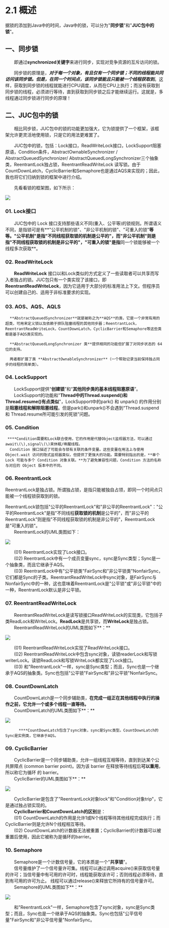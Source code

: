 # 2.1 概述

据锁的添加到Java中的时间，Java中的锁，可以分为"**同步锁**"和"**JUC包中的锁**"。

## 一、同步锁

　　即通过**synchronized关键字**来进行同步，实现对竞争资源的互斥访问的锁。

　　同步锁的原理是，_**对于每一个对象，有且仅有一个同步锁；不同的线程能共同访问该同步锁。但是，在同一个时间点，该同步锁能且只能被一个线程获取到**_。这样，获取到同步锁的线程就能进行CPU调度，从而在CPU上执行；而没有获取到同步锁的线程，必须进行等待，直到获取到同步锁之后才能继续运行。这就是，多线程通过同步锁进行同步的原理！

## **二、JUC包中的锁** 

　　相比同步锁，JUC包中的锁的功能更加强大，它为锁提供了一个框架，该框架允许更灵活地使用锁，只是它的用法更难罢了。

　　JUC包中的锁，包括：Lock接口，ReadWriteLock接口，LockSupport阻塞原语，Condition条件，AbstractOwnableSynchronizer / AbstractQueuedSynchronizer/ AbstractQueuedLongSynchronizer三个抽象类，ReentrantLock独占锁，ReentrantReadWriteLock 读写锁。由于CountDownLatch，CyclicBarrier和Semaphore也是通过AQS来实现的；因此，我也将它们归纳到锁的框架中进行介绍。

　　先看看锁的框架图，如下所示：

![](../../.gitbook/assets/image%20%28451%29.png)

### **01. Lock接口**

　　JUC包中的 Lock 接口支持那些语义不同\(重入、公平等\)的锁规则。所谓语义不同，是指锁可是有**"公平机制的锁"、"非公平机制的锁"、"可重入的锁"**等等。"**公平机制**"是指"**不同线程获取锁的机制是公平的**"，而"**非公平机制**"则是指"**不同线程获取锁的机制是非公平的**"，"**可重入的锁**"是指**同一个锁能够被一个线程多次获取**。

### **02. ReadWriteLock**

　　**ReadWriteLock** 接口以和Lock类似的方式定义了一些读取者可以共享而写入者独占的锁。JUC包只有一个类实现了该接口，即 **ReentrantReadWriteLock**，因为它适用于大部分的标准用法上下文。但程序员可以创建自己的、适用于非标准要求的实现。

### **03. AOS、AQS、AQLS**

      **AbstractQueuedSynchronizer**就是被称之为**AQS**的类，它是一个非常有用的超类，可用来定义锁以及依赖于排队阻塞线程的其他同步器；ReentrantLock，ReentrantReadWriteLock，CountDownLatch，CyclicBarrier和Semaphore等这些类都是基于AQS类实现的。  

      **AbstractQueuedLongSynchronizer 类**提供相同的功能但扩展了对同步状态的 64 位的支持。

      两者都扩展了类 **AbstractOwnableSynchronizer**（一个帮助记录当前保持独占同步的线程的简单类）。

### **04. LockSupport**

　　LockSupport提供“**创建锁**”和“**其他同步类的基本线程阻塞原语**”。   
　　LockSupport的功能和"**Thread中的Thread.suspend\(\)和Thread.resume\(\)有点类似**"，LockSupport中的park\(\) 和 unpark\(\) 的作用分别是**阻塞线程和解除阻塞线程**。但是park\(\)和unpark\(\)不会遇到“Thread.suspend 和 Thread.resume所可能引发的死锁”问题。

### **05. Condition**

     ****Condition需要和Lock联合使用，它的作用是代替Object监视器方法，可以通过await\(\),signal\(\)来休眠/唤醒线程。  
      Condition 接口描述了可能会与锁有关联的条件变量。这些变量在用法上与使用 Object.wait 访问的隐式监视器类似，但提供了更强大的功能。需要特别指出的是，**单个 Lock 可能与多个 Condition 对象关联。**为了避免兼容性问题，Condition 方法的名称与对应的 Object 版本中的不同。

### **06. ReentrantLock**

ReentrantLock是独占锁。所谓独占锁，是指只能被独自占领，即同一个时间点只能被一个线程锁获取到的锁。

ReentrantLock锁包括"公平的ReentrantLock"和"非公平的ReentrantLock"："公平的ReentrantLock"是指"不同线程**获取锁的机制**是公平的"，而"非公平的ReentrantLock"则是指"不同线程获取锁的机制是非公平的"，ReentrantLock是"可重入的锁"。  
　　ReentrantLock的UML类图如下：

![](../../.gitbook/assets/image%20%28432%29.png)

　　\(01\) ReentrantLock实现了Lock接口。  
　　\(02\) ReentrantLock中有一个成员变量sync，sync是Sync类型；Sync是一个抽象类，而且它继承于AQS。  
　　\(03\) ReentrantLock中有"公平锁类"FairSync和"非公平锁类"NonfairSync，它们都是Sync的子类。ReentrantReadWriteLock中sync对象，是FairSync与NonfairSync中的一种，这也意味着ReentrantLock是"公平锁"或"非公平锁"中的一种，ReentrantLock默认是非公平锁。

### **07. ReentrantReadWriteLock**

　　ReentrantReadWriteLock是读写锁接口ReadWriteLock的实现类，它包括子类ReadLock和WriteLock。**ReadLock**是共享锁，而**WriteLock**是独占锁。  
　　ReentrantReadWriteLock的UML类图如下**：**

![](../../.gitbook/assets/image%20%2884%29.png)

  
　　\(01\) ReentrantReadWriteLock实现了ReadWriteLock接口。  
　　\(02\) ReentrantReadWriteLock中包含sync对象，读锁readerLock和写锁writerLock。读锁ReadLock和写锁WriteLock都实现了Lock接口。  
　　\(03\) 和"ReentrantLock"一样，sync是Sync类型；而且，Sync也是一个继承于AQS的抽象类。Sync也包括"公平锁"FairSync和"非公平锁"NonfairSync。

### **08. CountDownLatch**

　　CountDownLatch是一个同步辅助类，**在完成一组正在其他线程中执行的操作之前，它允许一个或多个线程一直等待。**   
　　CountDownLatch的UML类图如下**：**

![](../../.gitbook/assets/image%20%28373%29.png)

          ****CountDownLatch包含了sync对象，sync是Sync类型。CountDownLatch的Sync是实例类，它继承于AQS。

### **09. CyclicBarrier**

　　CyclicBarrier是一个同步辅助类，允许一组线程互相等待，直到到达某个公共屏障点 \(common barrier point\)。因为该 barrier 在释放等待线程后**可以重用**，所以称它为循环 的 barrier。  
　　CyclicBarrier的UML类图如下**：**

![](../../.gitbook/assets/image%20%2846%29.png)

　　CyclicBarrier是包含了"ReentrantLock对象lock"和"Condition对象trip"，它是通过独占锁实现的。  
　　**CyclicBarrier和CountDownLatch的区别**是：  
　　\(01\) CountDownLatch的作用是允许1或N个线程等待其他线程完成执行；而CyclicBarrier则是允许N个线程相互等待。  
　　\(02\) CountDownLatch的计数器无法被重置；CyclicBarrier的计数器可以被重置后使用，因此它被称为是循环的barrier。

### **10. Semaphore**

　　Semaphore是一个计数信号量，它的本质是一个"**共享锁**"。  
　　信号量维护了一个信号量许可集。线程可以通过调用acquire\(\)来获取信号量的许可；当信号量中有可用的许可时，线程能获取该许可；否则线程必须等待，直到有可用的许可为止。 线程可以通过release\(\)来释放它所持有的信号量许可。  
　　Semaphore的UML类图如下**：**

![](../../.gitbook/assets/image%20%28193%29.png)

　　和"ReentrantLock"一样，Semaphore包含了sync对象，sync是Sync类型；而且，Sync也是一个继承于AQS的抽象类。Sync也包括"公平信号量"FairSync和"非公平信号量"NonfairSync。

